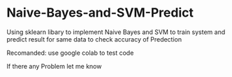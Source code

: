 # Naive-Bayes-and-SVM-Predict
Using sklearn libary to implement Naive Bayes and SVM to train system and predict result for same data to check accuracy of Predection

Recomanded: use google colab to test code

If there any Problem let me know
